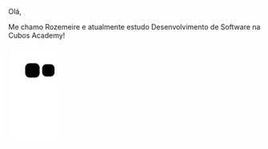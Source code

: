 Olá, 

Me chamo Rozemeire e atualmente estudo Desenvolvimento de Software na Cubos Academy!

![Snake animation](https://github.com/rafaballerini/rafaballerini/blob/output/github-contribution-grid-snake.svg)
